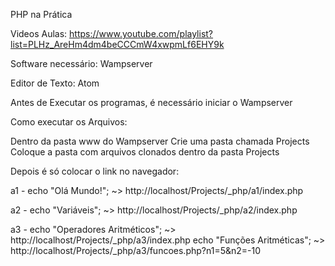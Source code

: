 PHP na Prática

Videos Aulas: https://www.youtube.com/playlist?list=PLHz_AreHm4dm4beCCCmW4xwpmLf6EHY9k

Software necessário: Wampserver

Editor de Texto: Atom

Antes de Executar os programas, é necessário iniciar o Wampserver

Como executar os Arquivos:

Dentro da pasta www do Wampserver
Crie uma pasta chamada Projects
Coloque a pasta com arquivos clonados dentro da pasta Projects 

Depois é só colocar o link no navegador:

a1 - echo "Olá Mundo!"; ~> http://localhost/Projects/_php/a1/index.php

a2 - echo "Variáveis";  ~> http://localhost/Projects/_php/a2/index.php

a3 - echo "Operadores Aritméticos"; ~> http://localhost/Projects/_php/a3/index.php
     echo "Funções Aritméticas";    ~> http://localhost/Projects/_php/a3/funcoes.php?n1=5&n2=-10
